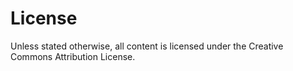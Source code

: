 # License

Unless stated otherwise, all content is licensed under the Creative Commons Attribution License.